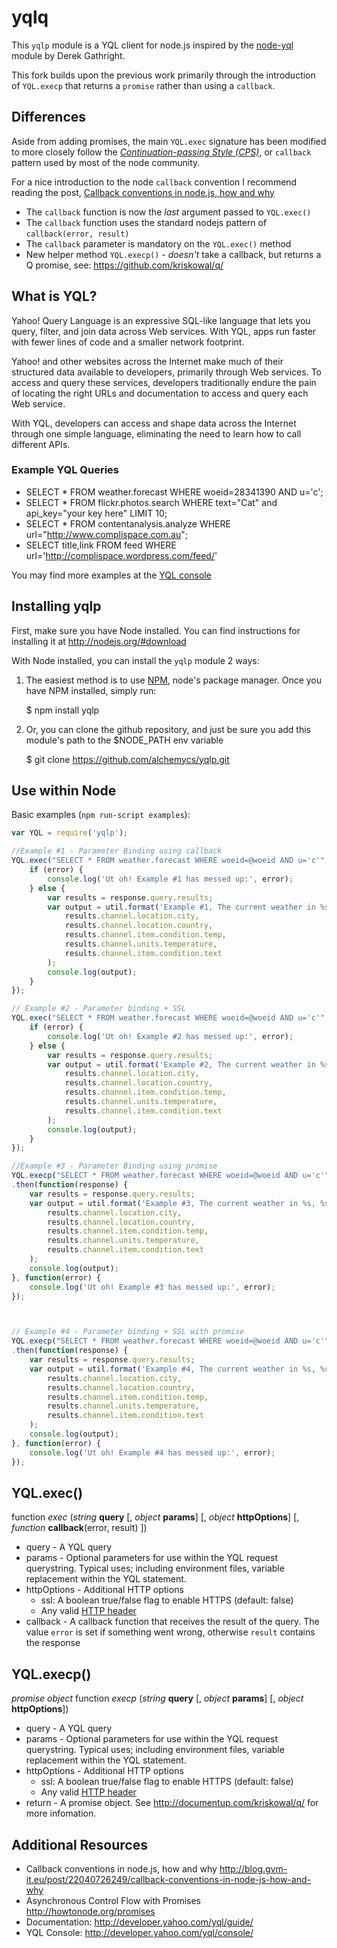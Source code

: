 yqlq
====

This `yqlp` module is a YQL client for node.js inspired by the 
[node-yql](https://github.com/derek/node-yql) module by Derek Gathright.

This fork builds upon the previous work primarily through the introduction of
`YQL.execp` that returns a `promise` rather than using a `callback`.

Differences
-----------

Aside from adding promises, the main `YQL.exec` signature has been modified to
more closely follow the *[Continuation-passing Style (CPS)](http://en.wikipedia.org/wiki/Continuation-passing_style)*,
or `callback` pattern used by most of the node community.

For a nice introduction to the node `callback` convention I recommend reading 
the post, [Callback conventions in node.js, how and why](http://blog.gvm-it.eu/post/22040726249/callback-conventions-in-node-js-how-and-why)


* The `callback` function is now the *last* argument passed to `YQL.exec()`
* The `callback` function uses the standard nodejs pattern of `callback(error, result)`
* The `callback` parameter is mandatory on the `YQL.exec()` method
* New helper method `YQL.execp()` - *doesn't* take a callback, but returns a Q promise, see: <https://github.com/kriskowal/q/>

What is YQL?
------------

Yahoo! Query Language is an expressive SQL-like language that lets you query, filter, and join data across Web services. With YQL, apps run faster with fewer lines of code and a smaller network footprint.

Yahoo! and other websites across the Internet make much of their structured data available to developers, primarily through Web services. To access and query these services, developers traditionally endure the pain of locating the right URLs and documentation to access and query each Web service.

With YQL, developers can access and shape data across the Internet through one simple language, eliminating the need to learn how to call different APIs.

### Example YQL Queries

* SELECT * FROM weather.forecast WHERE woeid=28341390 AND u='c';
* SELECT * FROM flickr.photos.search WHERE text="Cat" and api_key="your key here" LIMIT 10;
* SELECT * FROM contentanalysis.analyze WHERE url="http://www.complispace.com.au";
* SELECT title,link FROM feed WHERE url='http://complispace.wordpress.com/feed/'

You may find more examples at the [YQL console](http://developer.yahoo.com/yql/console/ "YQL console")


Installing yqlp
-----------------------
First, make sure you have Node installed. You can find instructions for installing it at <http://nodejs.org/#download>

With Node installed, you can install the `yqlp` module 2 ways: 

1) The easiest method is to use [NPM](http://github.com/isaacs/npm), node's package manager.  Once you have NPM installed, simply run:

	$ npm install yqlp

2) Or, you can clone the github repository, and just be sure you add this module's path to the $NODE_PATH env variable

	$ git clone https://github.com/alchemycs/yqlp.git


Use within Node
---------------

Basic examples (`npm run-script examples`):

```javascript
var YQL = require('yqlp');

//Example #1 - Parameter Binding using callback
YQL.exec("SELECT * FROM weather.forecast WHERE woeid=@woeid AND u='c'", { woeid:28341390 }, function(error, response) {
    if (error) {
        console.log('Ut oh! Example #1 has messed up:', error);
    } else {
        var results = response.query.results;
        var output = util.format('Example #1, The current weather in %s, %s is %s%s and %s',
            results.channel.location.city,
            results.channel.location.country,
            results.channel.item.condition.temp,
            results.channel.units.temperature,
            results.channel.item.condition.text
        );
        console.log(output);
    }
});

// Example #2 - Parameter binding + SSL
YQL.exec("SELECT * FROM weather.forecast WHERE woeid=@woeid AND u='c'", { woeid:1105779 }, { ssl: true }, function(error, response) {
    if (error) {
        console.log('Ut oh! Example #2 has messed up:', error);
    } else {
        var results = response.query.results;
        var output = util.format('Example #2, The current weather in %s, %s is %s%s and %s',
            results.channel.location.city,
            results.channel.location.country,
            results.channel.item.condition.temp,
            results.channel.units.temperature,
            results.channel.item.condition.text
        );
        console.log(output);
    }
});

//Example #3 - Parameter Binding using promise
YQL.execp("SELECT * FROM weather.forecast WHERE woeid=@woeid AND u='c'", { woeid:2348079 })
.then(function(response) {
    var results = response.query.results;
    var output = util.format('Example #3, The current weather in %s, %s is %s%s and %s',
        results.channel.location.city,
        results.channel.location.country,
        results.channel.item.condition.temp,
        results.channel.units.temperature,
        results.channel.item.condition.text
    );
    console.log(output);
}, function(error) {
    console.log('Ut oh! Example #3 has messed up:', error);
});



// Example #4 - Parameter binding + SSL with promise
YQL.execp("SELECT * FROM weather.forecast WHERE woeid=@woeid AND u='c'", { woeid:56504010 }, { ssl: true })
.then(function(response) {
    var results = response.query.results;
    var output = util.format('Example #4, The current weather in %s, %s is %s%s and %s',
        results.channel.location.city,
        results.channel.location.country,
        results.channel.item.condition.temp,
        results.channel.units.temperature,
        results.channel.item.condition.text
    );
    console.log(output);
}, function(error) {
    console.log('Ut oh! Example #4 has messed up:', error);
});
```

YQL.exec()
----------

function *exec* (*string* __query__ [, *object* __params__] [, *object* __httpOptions__] [, *function* __callback__(error, result) ])

* query - A YQL query
* params - Optional parameters for use within the YQL request querystring. Typical uses; including environment files, variable replacement within the YQL statement.
* httpOptions - Additional HTTP options
	* ssl: A boolean true/false flag to enable HTTPS (default: false)
	* Any valid [HTTP header](https://secure.wikimedia.org/wikipedia/en/wiki/List_of_HTTP_header_fields)
* callback - A callback function that receives the result of the query. The value `error` is set if something went wrong, otherwise `result` contains the response

YQL.execp()
-----------

*promise object* function *execp* (*string* __query__ [, *object* __params__] [, *object* __httpOptions__])

* query - A YQL query
* params - Optional parameters for use within the YQL request querystring. Typical uses; including environment files, variable replacement within the YQL statement.
* httpOptions - Additional HTTP options
    * ssl: A boolean true/false flag to enable HTTPS (default: false)
	* Any valid [HTTP header](https://secure.wikimedia.org/wikipedia/en/wiki/List_of_HTTP_header_fields)
* return - A promise object. See <http://documentup.com/kriskowal/q/> for more infomation.


Additional Resources
------------------------
* Callback conventions in node.js, how and why <http://blog.gvm-it.eu/post/22040726249/callback-conventions-in-node-js-how-and-why>
* Asynchronous Control Flow with Promises <http://howtonode.org/promises>
* Documentation: <http://developer.yahoo.com/yql/guide/>
* YQL Console: <http://developer.yahoo.com/yql/console/>
